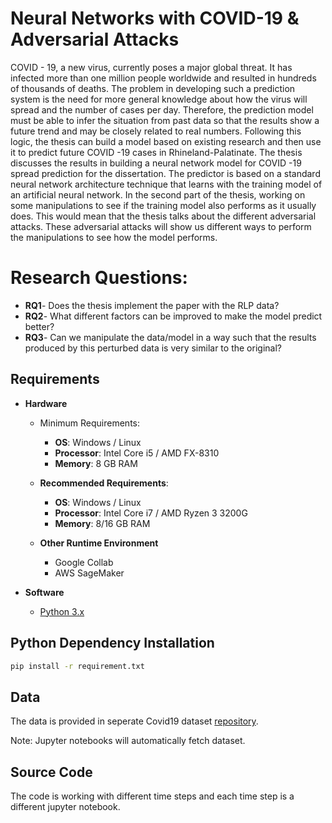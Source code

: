 # Neural Networks with COVID-19 & Adversarial Attacks

COVID - 19, a new virus, currently poses a major global threat. It has infected more than one million people worldwide and resulted in hundreds of thousands of deaths. The problem in developing such a prediction system is the need for more general knowledge about how the virus will spread and the number of cases per day. Therefore, the prediction model must be able to infer the situation from past data so that the results show a future trend and may be closely related to real numbers. Following this logic, the thesis can build a model based on existing research and then use it to predict future COVID -19 cases in Rhineland-Palatinate. The thesis discusses the results in building a neural network model for COVID -19 spread prediction for the dissertation. The predictor is based on a standard neural network architecture technique that learns with the training model of an artificial neural network. In the second part of the thesis, working on some manipulations to see if the training model also performs as it usually does. This would mean that the thesis talks about the different adversarial attacks. These adversarial attacks will show us different ways to perform the manipulations to see how the model performs.

# Research Questions:

- **RQ1**- Does the thesis implement the paper with the RLP data?
- **RQ2**- What different factors can be improved to make the model predict better?
- **RQ3**- Can we manipulate the data/model in a way such that the results produced by this perturbed data is very similar to the original?


## Requirements 

- **Hardware**
    - Minimum Requirements:  
        - **OS**: Windows / Linux
        - **Processor**: Intel Core i5 / AMD FX-8310
        - **Memory**: 8 GB RAM

    - **Recommended Requirements**:  
        - **OS**: Windows / Linux
        - **Processor**:  Intel Core i7 / AMD Ryzen 3 3200G
        - **Memory**: 8/16 GB RAM

    - **Other Runtime Environment**
      - Google Collab
      - AWS SageMaker

- **Software**
    - [Python 3.x](https://www.python.org/downloads/)

## Python Dependency Installation

```bash
pip install -r requirement.txt
```

## Data

The data is provided in seperate Covid19 dataset [repository](https://github.com/gayatritawada2/covid_dataset.git).

Note: Jupyter notebooks will automatically fetch dataset.

## Source Code

The code is working with different time steps and each time step is a different jupyter notebook. 

